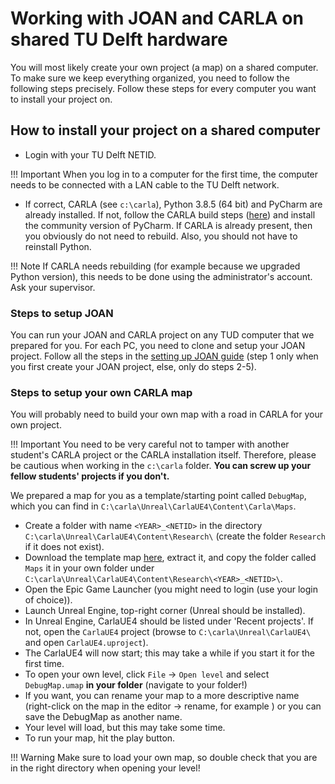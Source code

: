 # Working with JOAN and CARLA on shared TU Delft hardware

You will most likely create your own project (a map) on a shared computer. To make sure we keep everything organized, you need to follow the following steps precisely. Follow these steps for every computer you want to install your project on.

## How to install your project on a shared computer

- Login with your TU Delft NETID. 

!!! Important
    When you log in to a computer for the first time, the computer needs to be connected with a LAN cable to the TU Delft network.

- If correct, CARLA (see `c:\carla`), Python 3.8.5 (64 bit) and PyCharm are already installed. If not, follow the CARLA build steps ([here](setup-carla-windows.md)) and install the community version of PyCharm. If CARLA is already present, then you obviously do not need to rebuild. Also, you should not have to reinstall Python.

!!! Note
    If CARLA needs rebuilding (for example because we upgraded Python version), this needs to be done using the administrator's account. Ask your supervisor.

### Steps to setup JOAN

You can run your JOAN and CARLA project on any TUD computer that we prepared for you. For each PC, you need to clone and setup your JOAN project. Follow all the steps in the [setting up JOAN guide](setup-joan.md) (step 1 only when you first create your JOAN project, else, only do steps 2-5). 


### Steps to setup your own CARLA map

You will probably need to build your own map with a road in CARLA for your own project.

!!! Important
    You need to be very careful not to tamper with another student's CARLA project or the CARLA installation itself. Therefore, please be cautious when working in the `c:\carla` folder. __You can screw up your fellow students' projects if you don't.__

We prepared a map for you as a template/starting point called `DebugMap`, which you can find in `C:\carla\Unreal\CarlaUE4\Content\Carla\Maps`.


- Create a folder with name `<YEAR>_<NETID>` in the directory `C:\carla\Unreal\CarlaUE4\Content\Research\` (create the folder `Research` if it does not exist). 
- Download the template map [here](https://www.dropbox.com/s/qu8ejogahhre0el/Template_Maps_08_2020.zip?dl=0), extract it, and copy the folder called `Maps` it in your own folder under `C:\carla\Unreal\CarlaUE4\Content\Research\<YEAR>_<NETID>\`.
- Open the Epic Game Launcher (you might need to login (use your login of choice)).
- Launch Unreal Engine, top-right corner (Unreal should be installed).
- In Unreal Engine, CarlaUE4 should be listed under 'Recent projects'. If not, open the `CarlaUE4` project (browse to `C:\carla\Unreal\CarlaUE4\` and open `CarlaUE4.uproject`). 
- The CarlaUE4 will now start; this may take a while if you start it for the first time.
- To open your own level, click `File` &rarr; `Open level` and select `DebugMap.umap` __in your folder__ (navigate to your folder!)
- If you want, you can rename your map to a more descriptive name (right-click on the map in the editor &rarr; rename, for example <YEAR>_<NAME>_<SHORT DESCRIPTION>) or you can save the DebugMap as another name.
- Your level will load, but this may take some time.
- To run your map, hit the play button.
  


!!! Warning
    Make sure to load your own map, so double check that you are in the right directory when opening your level!